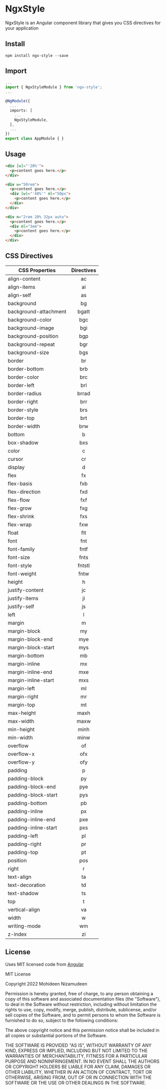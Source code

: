 # NgxStyle

NgxStyle is an Angular component library that gives you CSS directives for your application

## Install

```
npm install ngx-style --save
```

## Import

```typescript
...
import { NgxStyleModule } from 'ngx-style';
...

@NgModule({
  ...
  imports: [
    ...
    NgxStyleModule,
  ],
  ...
})
export class AppModule { }

```

## Usage

```html
<div [w]="'20%'">
  <p>content goes here.</p>
</div>
```

```html
<div w="50rem">
  <p>content goes here.</p>
  <div [w]="'40%'" ml="50px">
    <p>content goes here.</p>
  </div>
</div>
```

```html
<div m="2rem 20% 32px auto">
  <p>content goes here.</p>
  <div ml="3em">
    <p>content goes here.</p>
  </div>
</div>
```

## CSS Directives

| CSS Properties          | Directives|
| ---------------         |:---------:|
| align-content           | ac        |
| align-items             | ai        |
| align-self              | as        |
| background              | bg        |
| background-attachment   | bgatt     |
| background-color        | bgc       |
| background-image        | bgi       |
| background-position     | bgp       |
| background-repeat       | bgr       |
| background-size         | bgs       |
| border                  | br        |
| border-bottom           | brb       |
| border-color            | brc       |
| border-left             | brl       |
| border-radius           | brrad     |
| border-right            | brr       |
| border-style            | brs       |
| border-top              | brt       |
| border-width            | brw       |
| bottom                  | b         |
| box-shadow              | bxs       |
| color                   | c         |
| cursor                  | cr        |
| display                 | d         |
| flex                    | fx        |
| flex-basis              | fxb       |
| flex-direction          | fxd       |
| flex-flow               | fxf       |
| flex-grow               | fxg       |
| flex-shrink             | fxs       |
| flex-wrap               | fxw       |
| float                   | flt       |
| font                    | fnt       |
| font-family             | fntf      |
| font-size               | fnts      |
| font-style              | fntstl    |
| font-weight             | fntw      |
| height                  | h         |
| justify-content         | jc        |
| justify-items           | ji        |
| justify-self            | js        |
| left                    | l         |
| margin                  | m         |
| margin-block            | my        |
| margin-block-end        | mye       |
| margin-block-start      | mys       |
| margin-bottom           | mb        |
| margin-inline           | mx        |
| margin-inline-end       | mxe       |
| margin-inline-start     | mxs       |
| margin-left             | ml        |
| margin-right            | mr        |
| margin-top              | mt        |
| max-height              | maxh      |
| max-width               | maxw      |
| min-height              | minh      |
| min-width               | minw      |
| overflow                | of        |
| overflow-x              | ofx       |
| overflow-y              | ofy       |
| padding                 | p         |
| padding-block           | py        |
| padding-block-end       | pye       |
| padding-block-start     | pys       |
| padding-bottom          | pb        |
| padding-inline          | px        |
| padding-inline-end      | pxe       |
| padding-inline-start    | pxs       |
| padding-left            | pl        |
| padding-right           | pr        |
| padding-top             | pt        |
| position                | pos       |
| right                   | r         |
| text-align              | ta        |
| text-decoration         | td        |
| text-shadow             | ts        |
| top                     | t         |
| vertical-align          | va        |
| width                   | w         |
| writing-mode            | wm        |
| z-index                 | zi        |


## License

Uses MIT licensed code from [Angular](https://github.com/angular/angular)

MIT License

Copyright 2022 Mohideen Nizamudeen

Permission is hereby granted, free of charge, to any person obtaining a copy of this software and associated documentation files (the "Software"), to deal in the Software without restriction, including without limitation the rights to use, copy, modify, merge, publish, distribute, sublicense, and/or sell copies of the Software, and to permit persons to whom the Software is furnished to do so, subject to the following conditions:

The above copyright notice and this permission notice shall be included in all copies or substantial portions of the Software.

THE SOFTWARE IS PROVIDED "AS IS", WITHOUT WARRANTY OF ANY KIND, EXPRESS OR IMPLIED, INCLUDING BUT NOT LIMITED TO THE WARRANTIES OF MERCHANTABILITY, FITNESS FOR A PARTICULAR PURPOSE AND NONINFRINGEMENT. IN NO EVENT SHALL THE AUTHORS OR COPYRIGHT HOLDERS BE LIABLE FOR ANY CLAIM, DAMAGES OR OTHER LIABILITY, WHETHER IN AN ACTION OF CONTRACT, TORT OR OTHERWISE, ARISING FROM, OUT OF OR IN CONNECTION WITH THE SOFTWARE OR THE USE OR OTHER DEALINGS IN THE SOFTWARE.
